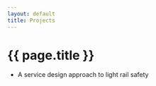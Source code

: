 ```yaml
---
layout: default
title: Projects
---
```

# {{ page.title }} #
- A service design approach to light rail safety
